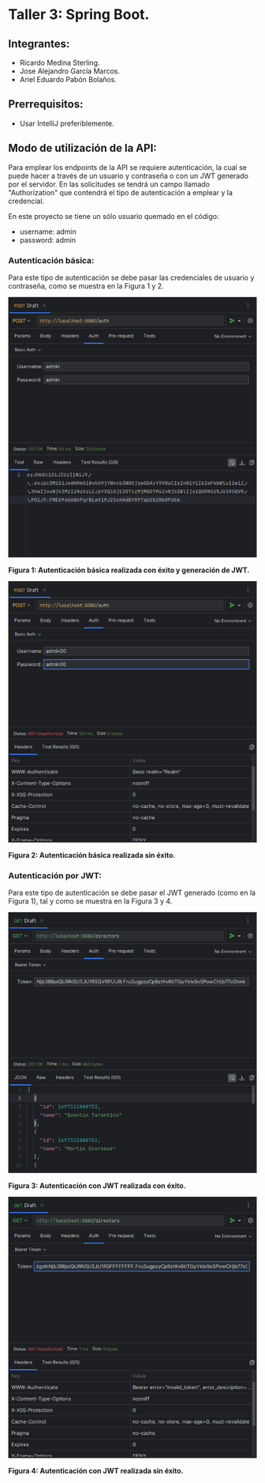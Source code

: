# Taller 3: Spring Boot.

## Integrantes:

- Ricardo Medina Sterling.
- Jose Alejandro García Marcos.
- Ariel Eduardo Pabón Bolaños.

## Prerrequisitos:

- Usar IntelliJ preferiblemente.

## Modo de utilización de la API:

Para emplear los endpoints de la API se requiere autenticación, la cual se puede hacer a través de un usuario y contraseña o con un JWT generado por el servidor. En las solicitudes se tendrá un campo llamado "Authorization" que contendrá el tipo de autenticación a emplear y la credencial.

En este proyecto se tiene un sólo usuario quemado en el código:

- username: admin
- password: admin

### Autenticación básica:

Para este tipo de autenticación se debe pasar las credenciales de usuario y contraseña, como se muestra en la Figura 1 y 2.

![BASIC_AUTH_OK](/docs/BASIC_AUTH_OK.png)

**Figura 1: Autenticación básica realizada con éxito y generación de JWT.**

![BASIC_AUTH_REJ](/docs/BASIC_AUTH_REJ.png)

**Figura 2: Autenticación básica realizada sin éxito.**

### Autenticación por JWT:

Para este tipo de autenticación se debe pasar el JWT generado (como en la Figura 1), tal y como se muestra en la Figura 3 y 4.

![JWT_AUTH_OK](/docs/JWT_AUTH_OK.png)

**Figura 3: Autenticación con JWT realizada con éxito.**

![JWT_AUTH_REJ](/docs/JWT_AUTH_REJ.png)

**Figura 4: Autenticación con JWT realizada sin éxito.**
